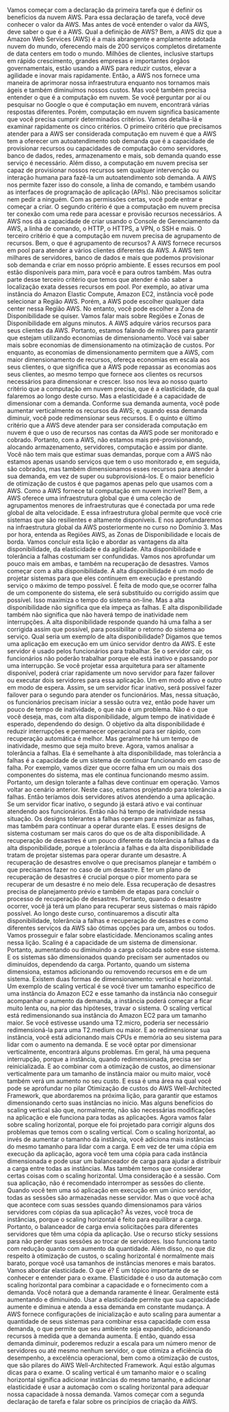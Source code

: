 Vamos começar com a declaração da primeira tarefa  que é definir os benefícios da nuvem AWS.  Para essa declaração de tarefa, você deve conhecer o valor da AWS.  Mas antes de você entender o valor da AWS,  deve saber o que é a AWS.  Qual a definição de AWS?  Bem, a AWS diz que a Amazon Web Services (AWS)  é a mais abrangente e amplamente adotada nuvem do mundo,  oferecendo mais de 200 serviços completos  diretamente de data centers em todo o mundo.  Milhões de clientes,  inclusive startups em rápido crescimento,  grandes empresas e importantes órgãos governamentais,  estão usando a AWS para reduzir custos, elevar a agilidade  e inovar mais rapidamente.  Então, a AWS nos fornece uma maneira de aprimorar nossa infraestrutura  enquanto nos tornamos mais ágeis e também diminuímos nossos custos.  Mas você também precisa entender o que é a computação em nuvem.  Se você perguntar por aí ou pesquisar no Google o que é computação em nuvem,  encontrará várias respostas diferentes.  Porém, computação em nuvem significa basicamente  que você precisa cumprir determinados critérios.  Vamos detalha-lá e examinar rapidamente  os cinco critérios.  O primeiro critério que precisamos atender para a AWS  ser considerada computação em nuvem  é que a AWS tem a oferecer um autoatendimento sob demanda  que é a capacidade de provisionar recursos  ou capacidades de computação como servidores,  banco de dados, redes, armazenamento e mais,  sob demanda quando esse serviço é necessário.  Além disso,  a computação em nuvem precisa ser capaz de provisionar nossos recursos  sem qualquer intervenção ou interação humana  para fazê-la um autoatendimento sob demanda.  A AWS nos permite fazer isso do console,  a linha de comando,  e também usando as interfaces de programação de aplicação (APIs).  Não precisamos solicitar nem pedir a ninguém.  Com as permissões certas,  você pode entrar e começar a criar.  O segundo critério é que a computação em nuvem  precisa ter conexão com uma rede  para acessar e provisão recursos necessários.  A AWS nos dá a capacidade de criar  usando o Console de Gerenciamento da AWS, a linha de comando,  o HTTP, o HTTPS, a VPN, o SSH e mais.  O terceiro critério  é que a computação em nuvem precisa de agrupamento de recursos.  Bem, o que é agrupamento de recursos?  A AWS fornece recursos em pool  para atender a vários clientes diferentes da AWS.  A AWS tem milhares de servidores, banco de dados e mais  que podemos provisionar sob demanda  e criar em nosso próprio ambiente.  E esses recursos em pool estão disponíveis para mim, para você  e para outros também.  Mas outra parte desse terceiro critério que temos que atender  é não saber a localização exata  desses recursos em pool.  Por exemplo, ao ativar  uma instância do Amazon Elastic Compute, Amazon EC2, instância  você pode selecionar a Região AWS.  Porém, a AWS pode escolher qualquer data center  nessa Região AWS.  No entanto, você pode escolher a Zona de Disponibilidade se quiser.  Vamos falar mais sobre Regiões  e Zonas de Disponibilidade em alguns minutos.  A AWS adquire vários recursos para seus clientes da AWS.  Portanto, estamos falando de milhares  para garantir que estejam utilizando economias de dimensionamento.  Você vai saber mais sobre economias de dimensionamento  na otimização de custos.  Por enquanto, as economias de dimensionamento permitem que a AWS,  com maior dimensionamento de recursos,  ofereça economias em escala aos seus clientes,  o que significa que a AWS pode repassar as economias  aos seus clientes, ao mesmo tempo que fornece aos clientes  os recursos necessários para dimensionar e crescer.  Isso nos leva ao nosso quarto critério  que a computação em nuvem precisa, que é a elasticidade,  da qual falaremos ao longo deste curso.  Mas a elasticidade é a capacidade de dimensionar com a demanda.  Conforme sua demanda aumenta,  você pode aumentar verticalmente os recursos da AWS;  e, quando essa demanda diminuir,  você pode redimensionar seus recursos.  E o quinto e último critério que a AWS deve atender  para ser considerada computação em nuvem  é que o uso de recursos nas contas da AWS  pode ser monitorado e cobrado.  Portanto, com a AWS,  não estamos mais pré-provisionando, alocando armazenamento,  servidores, computação e assim por diante.  Você não tem mais que estimar suas demandas,  porque com a AWS  não estamos apenas usando serviços que tem o uso monitorado  e, em seguida, são cobrados,  mas também dimensionamos esses recursos  para atender à sua demanda,  em vez de super ou subprovisioná-los.  E o maior benefício de otimização de custos  é que pagamos apenas pelo que usamos com a AWS.  Como a AWS fornece tal computação em nuvem incrível?  Bem, a AWS oferece uma infraestrutura global  que é uma coleção de agrupamentos menores de infraestruturas  que é conectada por uma rede global de alta velocidade.  E essa infraestrutura global permite que você crie sistemas  que são resilientes e altamente disponíveis.  E nos aprofundaremos na infraestrutura global da AWS  posteriormente no curso no Domínio 3.  Mas por hora, entenda as Regiões AWS,  as Zonas de Disponibilidade e locais de borda.  Vamos concluir esta lição e abordar as vantagens  da alta disponibilidade, da elasticidade e da agilidade.  Alta disponibilidade e tolerância a falhas costumam ser confundidas.  Vamos nos aprofundar um pouco mais em ambas,  e também na recuperação de desastres.  Vamos começar com a alta disponibilidade.  A alta disponibilidade é um modo de projetar sistemas  para que eles continuem em execução  e prestando serviço o máximo de tempo possível.  É feita de modo que,se ocorrer falha de um componente do sistema,  ele será substituído ou corrigido  assim que possível.  Isso maximiza o tempo do sistema on-line.  Mas a alta disponibilidade não significa que ela impeça as falhas.  E alta disponibilidade também não significa  que não haverá tempo de inatividade nem interrupções.  A alta disponibilidade responde  quando há uma falha  a ser corrigida assim que possível,  para possibilitar o retorno do sistema ao serviço.  Qual seria um exemplo de alta disponibilidade?  Digamos que temos uma aplicação em execução  em um único servidor dentro da AWS.  E este servidor é usado pelos funcionários para trabalhar.  Se o servidor cair, os funcionários não poderão trabalhar  porque ele está inativo  e passando por uma interrupção.  Se você projetar essa arquitetura para ser altamente disponível,  poderá criar rapidamente um novo servidor para fazer failover  ou executar dois servidores para essa aplicação.  Um em modo ativo e outro em modo de espera.  Assim, se um servidor ficar inativo,  será possível fazer failover para o segundo  para atender os funcionários.  Mas, nessa situação,  os funcionários precisam iniciar a sessão outra vez,  então pode haver um pouco de tempo de inatividade, o que não é um problema.  Não é o que você deseja, mas, com alta disponibilidade,  algum tempo de inatividade é esperado, dependendo do design.  O objetivo da alta disponibilidade é reduzir interrupções  e permanecer operacional para ser rápido,  com recuperação automática é melhor.  Mas geralmente há um tempo de inatividade, mesmo que seja muito breve.  Agora, vamos analisar a tolerância a falhas.  Ela é semelhante à alta disponibilidade,  mas tolerância a falhas é a capacidade de um sistema  de continuar funcionando em caso de falha.  Por exemplo, vamos dizer que ocorre falha  em um ou mais dos componentes do sistema,  mas ele continua funcionando  mesmo assim.  Portanto, um design tolerante a falhas deve continuar em operação.  Vamos voltar ao cenário anterior.  Neste caso, estamos projetando para tolerância a falhas.  Então teríamos dois servidores ativos  atendendo a uma aplicação.  Se um servidor ficar inativo,  o segundo já estará ativo  e vai continuar atendendo aos funcionários.  Então não há tempo de inatividade nessa situação.  Os designs tolerantes a falhas operam para minimizar as falhas,  mas também para continuar a operar durante elas.  E esses designs de sistema costumam ser mais caros  do que os de alta disponibilidade.  A recuperação de desastres é um pouco diferente  da tolerância a falhas e da alta disponibilidade,  porque a tolerância a falhas e da alta disponibilidade  tratam de projetar sistemas  para operar durante um desastre.  A recuperação de desastres envolve o que precisamos planejar  e também o que precisamos fazer no caso de um desastre.  E ter um plano de recuperação de desastres é crucial  porque o pior momento para se recuperar de um desastre  é no meio dele.  Essa recuperação de desastres precisa de planejamento prévio  e também de etapas para concluir o processo de recuperação de desastres.  Portanto, quando o desastre ocorrer,  você já terá um plano para recuperar seus sistemas  o mais rápido possível.  Ao longo deste curso,  continuaremos a discutir alta disponibilidade,  tolerância a falhas e recuperação de desastres  e como diferentes serviços da AWS são ótimas opções  para um, ambos ou todos.  Vamos prosseguir e falar sobre elasticidade.  Mencionamos scaling antes nessa lição.  Scaling é a capacidade de um sistema de dimensionar.  Portanto, aumentando ou diminuindo a carga  colocada sobre esse sistema.  E os sistemas são dimensionados quando precisam ser aumentados ou diminuídos,  dependendo da carga.  Portanto, quando um sistema dimensiona,  estamos adicionando ou removendo recursos em e de um sistema.  Existem duas formas de dimensionamento: vertical e horizontal.  Um exemplo de scaling vertical  é se você tiver um tamanho específico de uma instância do Amazon EC2  e esse tamanho da instância não conseguir acompanhar  o aumento da demanda,  a instância poderá começar a ficar muito lenta  ou, na pior das hipóteses,  travar o sistema.  O scaling vertical está redimensionando sua instância do Amazon EC2  para um tamanho maior.  Se você estivesse usando uma T2.micro,  poderia ser necessário redimensioná-la para uma T2.medium ou maior.  E ao redimensionar sua instância,  você está adicionando mais CPUs e memória  ao seu sistema para lidar com o aumento na demanda.  E se você optar por dimensionar verticalmente,  encontrará alguns problemas.  Em geral, há uma pequena interrupção,  porque a instância, quando redimensionada,  precisa ser reinicializada.  E ao combinar com a otimização de custos,  ao dimensionar verticalmente  para um tamanho de instância maior ou muito maior,  você também verá um aumento no seu custo.  E essa é uma área na qual você pode se aprofundar  no pilar Otimização de custos  do AWS Well-Architected Framework,  que abordaremos na próxima lição,  para garantir que estamos dimensionando certo  suas instâncias no início.  Mas alguns benefícios do scaling vertical  são que, normalmente, não são necessárias modificações na aplicação  e ele funciona para todas as aplicações.  Agora vamos falar sobre scaling horizontal,  porque ele foi projetado para corrigir alguns dos problemas que temos  com o scaling vertical.  Com o scaling horizontal,  ao invés de aumentar o tamanho da instância,  você adiciona mais instâncias do mesmo tamanho para lidar com a carga.  E em vez de ter uma cópia em execução da aplicação,  agora você tem uma cópia para cada instância dimensionada  e pode usar um balanceador de carga  para ajudar a distribuir a carga entre todas as instâncias.  Mas também temos que considerar certas coisas  com o scaling horizontal.  Uma consideração é a sessão.  Com sua aplicação,  não é recomendado interromper as sessões do cliente.  Quando você tem uma só aplicação em execução  em um único servidor,  todas as sessões são armazenadas nesse servidor.  Mas o que você acha que acontece com suas sessões  quando dimensionamos para vários servidores  com cópias da sua aplicação?  Às vezes, você troca de instâncias,  porque o scaling horizontal é feito para equilibrar a carga.  Portanto, o balanceador de carga envia solicitações  para diferentes servidores que têm uma cópia da aplicação.  Use o recurso sticky sessions  para não perder suas sessões  ao trocar de servidores.  Isso funciona tanto com redução quanto com aumento da quantidade.  Além disso, no que diz respeito à otimização de custos,  o scaling horizontal é normalmente mais barato,  porque você usa tamanhos de instâncias menores e mais baratos.  Vamos abordar elasticidade.  O que é?  É um tópico importante  de se conhecer e entender para o exame.  Elasticidade é o uso da automação  com scaling horizontal  para combinar a capacidade e o fornecimento com a demanda.  Você notará que a demanda raramente é linear.  Geralmente está aumentando e diminuindo.  Usar a elasticidade permite que sua capacidade aumente e diminua  e atenda a essa demanda em constante mudança.  A AWS fornece configurações de inicialização  e auto scaling para aumentar a quantidade de seus sistemas  para combinar essa capacidade com essa demanda,  o que permite que seu ambiente seja expandido,  adicionando recursos à medida que a demanda aumenta.  E então, quando essa demanda diminuir,  poderemos reduzir a escala para um número menor de servidores  ou até mesmo nenhum servidor, o que otimiza  a eficiência do desempenho, a excelência operacional,  bem como a otimização de custos,  que são pilares do AWS Well-Architected Framework.  Aqui estão algumas dicas para o exame.  O scaling vertical é um tamanho maior  e o scaling horizontal significa adicionar instâncias  do mesmo tamanho, e adicionar elasticidade  é usar a automação com o scaling horizontal  para adequar nossa capacidade à nossa demanda.  Vamos começar com a segunda declaração de tarefa  e falar sobre os princípios de criação da AWS.
